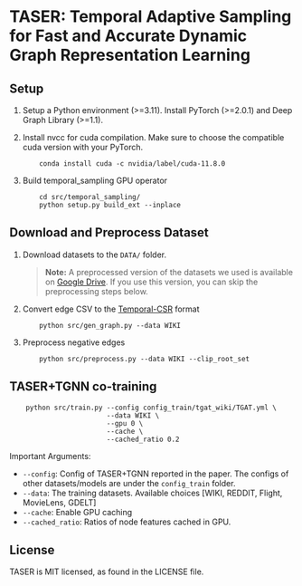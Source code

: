 # TASER: Temporal Adaptive Sampling for Fast and Accurate Dynamic Graph Representation Learning

## Setup
1. Setup a Python environment (>=3.11). Install PyTorch (>=2.0.1) and Deep Graph Library (>=1.1).  

2. Install nvcc for cuda compilation. Make sure to choose the compatible cuda version with your PyTorch. 
    ```
        conda install cuda -c nvidia/label/cuda-11.8.0
    ```

3. Build temporal_sampling GPU operator
    ```
        cd src/temporal_sampling/
        python setup.py build_ext --inplace
    ```

## Download and Preprocess Dataset
1. Download datasets to the ```DATA/``` folder. 
   
   > **Note:** A preprocessed version of the datasets we used is available on [Google Drive](https://drive.google.com/drive/u/1/folders/1e_4rl9h5e7dkFwvwKFOP8HKDur9SZdzk). If you use this version, you can skip the preprocessing steps below.

2. Convert edge CSV to the [Temporal-CSR](https://arxiv.org/abs/2203.14883) format
    ```
        python src/gen_graph.py --data WIKI
    ```

3. Preprocess negative edges   
    ```
        python src/preprocess.py --data WIKI --clip_root_set
    ```

## TASER+TGNN co-training
```
    python src/train.py --config config_train/tgat_wiki/TGAT.yml \
                        --data WIKI \
                        --gpu 0 \
                        --cache \
                        --cached_ratio 0.2  
```
  Important Arguments: 
  - `--config`: Config of TASER+TGNN reported in the paper. The configs of other datasets/models are under the ```config_train``` folder.    
  - `--data`: The training datasets. Available choices [WIKI, REDDIT, Flight, MovieLens, GDELT]
  - `--cache`: Enable GPU caching
  - `--cached_ratio`: Ratios of node features cached in GPU.

## License
TASER is MIT licensed, as found in the LICENSE file.
